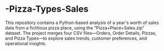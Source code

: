 # -Pizza-Types-Sales
This repository contains a Python-based analysis of a year's worth of sales data from a fictitious pizza place, using the "Pizza+Place+Sales.zip" dataset. The project merges four CSV files—Orders, Order Details, Pizzas, and Pizza Types—to explore sales trends, customer preferences, and operational insights.
